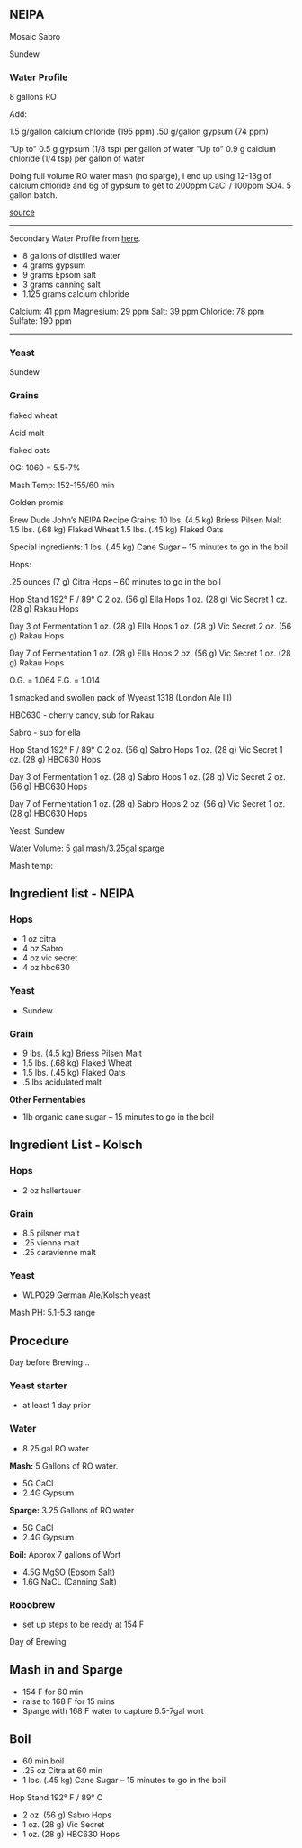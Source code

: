 ## NEIPA

Mosaic Sabro

Sundew

### Water Profile

8 gallons RO

Add: 

1.5 g/gallon calcium chloride (195 ppm) .50 g/gallon gypsum (74 ppm)

"Up to" 0.5 g gypsum (1/8 tsp) per gallon of water "Up to" 0.9 g calcium chloride (1/4 tsp) per gallon of water

Doing full volume RO water mash (no sparge), I end up using 12-13g of calcium chloride and 6g of gypsum to get to 200ppm CaCl / 100ppm SO4. 5 gallon batch.

[source](https://www.reddit.com/r/Homebrewing/comments/67d5ik/neipa_water_made_simple/)
***

Secondary Water Profile from [here](https://www.homebrewtalk.com/threads/neipa-ipa-advanced-techniques-processes-concepts-and-general-thoughts.664258/).

* 8 gallons of distilled water
* 4 grams gypsum
* 9 grams Epsom salt
* 3 grams canning salt
* 1.125 grams calcium chloride

Calcium: 41 ppm
Magnesium: 29 ppm
Salt: 39 ppm
Chloride: 78 ppm
Sulfate: 190 ppm

***



### Yeast

Sundew

### Grains

flaked wheat

Acid malt

flaked oats

OG: 1060 = 5.5-7%

Mash Temp: 152-155/60 min

Golden promis


Brew Dude John’s NEIPA Recipe
Grains:
10 lbs. (4.5 kg) Briess Pilsen Malt
1.5 lbs. (.68 kg) Flaked Wheat
1.5 lbs. (.45 kg) Flaked Oats

Special Ingredients:
1 lbs. (.45 kg) Cane Sugar – 15 minutes to go in the boil


Hops:

.25 ounces (7 g) Citra Hops – 60 minutes to go in the boil

Hop Stand 192° F / 89° C
2 oz. (56 g) Ella Hops
1 oz. (28 g) Vic Secret
1 oz. (28 g) Rakau Hops

Day 3 of Fermentation
1 oz. (28 g) Ella Hops
1 oz. (28 g) Vic Secret
2 oz. (56 g) Rakau Hops

Day 7 of Fermentation
1 oz. (28 g) Ella Hops
2 oz. (56 g) Vic Secret
1 oz. (28 g) Rakau Hops

O.G. = 1.064
F.G. = 1.014

1 smacked and swollen pack of Wyeast 1318 (London Ale III)

HBC630 - cherry candy, sub for Rakau

Sabro - sub for ella

Hop Stand 192° F / 89° C
2 oz. (56 g) Sabro Hops
1 oz. (28 g) Vic Secret
1 oz. (28 g) HBC630 Hops

Day 3 of Fermentation
1 oz. (28 g) Sabro Hops
1 oz. (28 g) Vic Secret
2 oz. (56 g) HBC630 Hops

Day 7 of Fermentation
1 oz. (28 g) Sabro Hops
2 oz. (56 g) Vic Secret
1 oz. (28 g) HBC630 Hops

Yeast: Sundew

Water Volume: 5 gal mash/3.25gal sparge

Mash temp: 

## Ingredient list - NEIPA

###  Hops

* 1 oz citra
* 4 oz Sabro
* 4 oz vic secret
* 4 oz hbc630

### Yeast
* Sundew

### Grain

* 9 lbs. (4.5 kg) Briess Pilsen Malt
* 1.5 lbs. (.68 kg) Flaked Wheat
* 1.5 lbs. (.45 kg) Flaked Oats
* .5 lbs acidulated malt


**Other Fermentables**

* 1lb organic cane sugar – 15 minutes to go in the boil


## Ingredient List - Kolsch

### Hops

* 2 oz hallertauer

### Grain
* 8.5 pilsner malt
* .25 vienna malt
* .25 caravienne malt

### Yeast

* WLP029 German Ale/Kolsch yeast


Mash PH:  5.1-5.3 range


## Procedure

Day before Brewing...

### Yeast starter

* at least 1 day prior

### Water

* 8.25 gal RO water

**Mash:** 5 Gallons of RO water.

* 5G CaCl
* 2.4G Gypsum

**Sparge:** 3.25 Gallons of RO water

* 5G CaCl
* 2.4G Gypsum

**Boil:** Approx 7 gallons of Wort

* 4.5G MgSO (Epsom Salt)
* 1.6G NaCL (Canning Salt)

### Robobrew

* set up steps to be ready at 154 F

Day of Brewing

## Mash in and Sparge

* 154 F for 60 min
* raise to 168 F for 15 mins
* Sparge with 168 F water to capture 6.5-7gal wort

## Boil

* 60 min boil
* .25 oz Citra at 60 min
* 1 lbs. (.45 kg) Cane Sugar – 15 minutes to go in the boil

Hop Stand 192° F / 89° C

* 2 oz. (56 g) Sabro Hops
* 1 oz. (28 g) Vic Secret
* 1 oz. (28 g) HBC630 Hops













